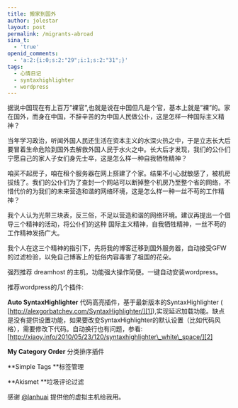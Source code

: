 ```yaml
---
title: 搬家到国外
author: jolestar
layout: post
permalink: /migrants-abroad
sina_t:
  - 'true'
openid_comments:
  - 'a:2:{i:0;s:2:"29";i:1;s:2:"31";}'
tags:
  - 心情日记
  - syntaxhighlighter
  - wordpress
---
```



据说中国现在有上百万”裸官”,也就是说在中国但凡是个官，基本上就是”裸”的。家在国外，而身在中国，不辞辛苦的为中国人民做公仆，这是怎样一种国际主义精神？

当年学习政治，听闻外国人民还生活在资本主义的水深火热之中，于是立志长大后要冒着生命危险到国外去解救外国人民于水火之中。长大后才发现，我们的公仆们宁愿自己的家人子女们身先士卒，这是怎么样一种自我牺牲精神？

咱买不起房子，咱在租个服务器在网上搭建了个家。结果不小心就敏感了，被机房拔线了。我们的公仆们为了查封一个网站可以断掉整个机房乃至整个省的网络，不惜代价的为我们的未来营造和谐的网络环境，这是怎么样一种一丝不苟的工作精神？

我个人认为光带三块表，反三俗，不足以营造和谐的网络环境。建议再提出一个倡导三个精神的活动，将公仆们的这种 国际主义精神，自我牺牲精神，一丝不苟的工作精神发扬广大。

我个人在这三个精神的指引下，先将我的博客迁移到国外服务器，自动接受GFW的过滤检验，以免自己博客上的低俗内容毒害了祖国的花朵。

强烈推荐 dreamhost 的主机，功能强大操作简便。一键自动安装wordpress。

推荐wordpress的几个插件:

**Auto SyntaxHighlighter** 代码高亮插件，基于最新版本的SyntaxHighlighter ( [http://alexgorbatchev.com/SyntaxHighlighter/][1]),实现延迟加载功能。缺点是没有提供设置功能，如果要改变SyntaxHighlighter的默认设置（比如代码风格），需要修改下代码。自动换行也有问题，参看:[http://xiaoy.info/2010/05/23/120/syntaxhighlighter\_white\_space/][2]

 [1]: http://alexgorbatchev.com/SyntaxHighlighter/ "SyntaxHighlighter"
 [2]: http://xiaoy.info/2010/05/23/120/syntaxhighlighter_white_space/

**My Category Order** 分类排序插件

**Simple Tags **标签管理

**Akismet **垃圾评论过滤

感谢 [@lanhuai][3] 提供他的虚拟主机给我用。

 [3]: http://t.sina.com.cn/lanhuai "lanhuai"
